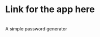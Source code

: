 <h1>Link for the app here</h1><br>
<a href"a-simple-password-generator.surge.sh">A simple password generator</a>
